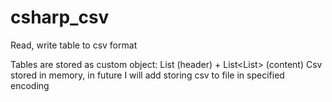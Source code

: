 # csharp_csv
Read, write table to csv format

Tables are stored as custom object: List<string> (header) + List<List<string>> (content)
Csv stored in memory, in future I will add storing csv to file in specified encoding
